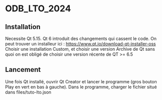 # ODB_LTO_2024

 ## Installation
Necessite Qt 5.15. Qt 6 introduit des changements qui cassent le code. On peut trouver un installeur ici : https://www.qt.io/download-qt-installer-oss
Choisir une installation Custom, et choisir une version Archive de Qt sans quoi on est obligé de choisir une version récente de QT >= 6.5

## Lancement
Une fois Qt installé, ouvrir Qt Creator et lancer le programme (gros bouton Play en vert en bas à gauche).
Dans le programme, charger le fichier situé dans files/tuto-lto.json
